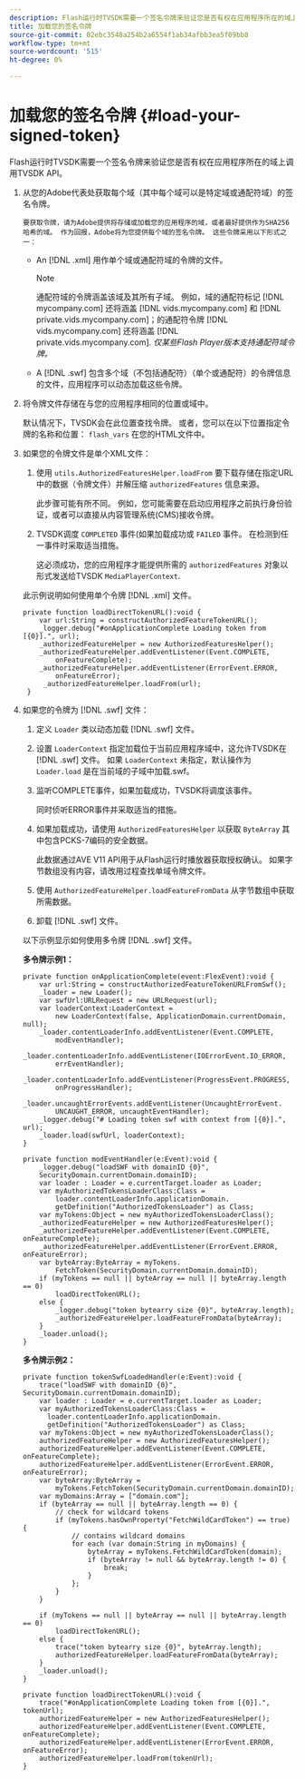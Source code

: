 ```yaml
---
description: Flash运行时TVSDK需要一个签名令牌来验证您是否有权在应用程序所在的域上调用TVSDK API。
title: 加载您的签名令牌
source-git-commit: 02ebc3548a254b2a6554f1ab34afbb3ea5f09bb8
workflow-type: tm+mt
source-wordcount: '515'
ht-degree: 0%

---
```


# 加载您的签名令牌 {#load-your-signed-token}

Flash运行时TVSDK需要一个签名令牌来验证您是否有权在应用程序所在的域上调用TVSDK API。

1. 从您的Adobe代表处获取每个域（其中每个域可以是特定域或通配符域）的签名令牌。

       要获取令牌，请为Adobe提供将存储或加载您的应用程序的域，或者最好提供作为SHA256哈希的域。 作为回报，Adobe将为您提供每个域的签名令牌。 这些令牌采用以下形式之一：
   
   * An [!DNL .xml] 用作单个域或通配符域的令牌的文件。

     >[!NOTE]
     >
     >通配符域的令牌涵盖该域及其所有子域。 例如，域的通配符标记 [!DNL mycompany.com] 还将涵盖 [!DNL vids.mycompany.com] 和 [!DNL private.vids.mycompany.com]；的通配符令牌 [!DNL vids.mycompany.com] 还将涵盖 [!DNL private.vids.mycompany.com]. *仅某些Flash Player版本支持通配符域令牌。*

   * A [!DNL .swf] 包含多个域（不包括通配符）（单个或通配符）的令牌信息的文件，应用程序可以动态加载这些令牌。

1. 将令牌文件存储在与您的应用程序相同的位置或域中。

   默认情况下，TVSDK会在此位置查找令牌。 或者，您可以在以下位置指定令牌的名称和位置： `flash_vars` 在您的HTML文件中。
1. 如果您的令牌文件是单个XML文件：
   1. 使用 `utils.AuthorizedFeaturesHelper.loadFrom` 要下载存储在指定URL中的数据（令牌文件）并解压缩 `authorizedFeatures` 信息来源。

      此步骤可能有所不同。 例如，您可能需要在启动应用程序之前执行身份验证，或者可以直接从内容管理系统(CMS)接收令牌。

   1. TVSDK调度 `COMPLETED` 事件(如果加载成功或 `FAILED` 事件。 在检测到任一事件时采取适当措施。

      这必须成功，您的应用程序才能提供所需的 `authorizedFeatures` 对象以形式发送给TVSDK `MediaPlayerContext`.

   此示例说明如何使用单个令牌 [!DNL .xml] 文件。

   ```
   private function loadDirectTokenURL():void { 
       var url:String = constructAuthorizedFeatureTokenURL(); 
       _logger.debug("#onApplicationComplete Loading token from [{0}].", url); 
       _authorizedFeatureHelper = new AuthorizedFeaturesHelper(); 
       _authorizedFeatureHelper.addEventListener(Event.COMPLETE,  
           onFeatureComplete); 
       _authorizedFeatureHelper.addEventListener(ErrorEvent.ERROR,  
           onFeatureError); 
        _authorizedFeatureHelper.loadFrom(url); 
    }
   ```

1. 如果您的令牌为 [!DNL .swf] 文件：
   1. 定义 `Loader` 类以动态加载 [!DNL .swf] 文件。
   1. 设置 `LoaderContext` 指定加载位于当前应用程序域中，这允许TVSDK在 [!DNL .swf] 文件。 如果 `LoaderContext` 未指定，默认操作为 `Loader.load` 是在当前域的子域中加载.swf。
   1. 监听COMPLETE事件，如果加载成功，TVSDK将调度该事件。

      同时侦听ERROR事件并采取适当的措施。
   1. 如果加载成功，请使用 `AuthorizedFeaturesHelper` 以获取 `ByteArray` 其中包含PCKS-7编码的安全数据。

      此数据通过AVE V11 API用于从Flash运行时播放器获取授权确认。 如果字节数组没有内容，请改用过程查找单域令牌文件。
   1. 使用 `AuthorizedFeatureHelper.loadFeatureFromData` 从字节数组中获取所需数据。
   1. 卸载 [!DNL .swf] 文件。

   以下示例显示如何使用多令牌 [!DNL .swf] 文件。

   **多令牌示例1：**

   ```
   private function onApplicationComplete(event:FlexEvent):void { 
       var url:String = constructAuthorizedFeatureTokenURLFromSwf();   
       _loader = new Loader(); 
       var swfUrl:URLRequest = new URLRequest(url); 
       var loaderContext:LoaderContext =  
           new LoaderContext(false, ApplicationDomain.currentDomain, null); 
       _loader.contentLoaderInfo.addEventListener(Event.COMPLETE,  
           modEventHandler); 
       _loader.contentLoaderInfo.addEventListener(IOErrorEvent.IO_ERROR,  
           errEventHandler); 
       _loader.contentLoaderInfo.addEventListener(ProgressEvent.PROGRESS,  
           onProgressHandler); 
       _loader.uncaughtErrorEvents.addEventListener(UncaughtErrorEvent. 
           UNCAUGHT_ERROR, uncaughtEventHandler); 
       _logger.debug("# Loading token swf with context from [{0}].", url); 
       _loader.load(swfUrl, loaderContext); 
   } 
   
   private function modEventHandler(e:Event):void { 
       _logger.debug("loadSWF with domainID {0}",  
       SecurityDomain.currentDomain.domainID); 
       var loader : Loader = e.currentTarget.loader as Loader; 
       var myAuthorizedTokensLoaderClass:Class =  
           loader.contentLoaderInfo.applicationDomain. 
           getDefinition("AuthorizedTokensLoader") as Class; 
       var myTokens:Object = new myAuthorizedTokensLoaderClass(); 
       _authorizedFeatureHelper = new AuthorizedFeaturesHelper(); 
       _authorizedFeatureHelper.addEventListener(Event.COMPLETE, onFeatureComplete); 
       _authorizedFeatureHelper.addEventListener(ErrorEvent.ERROR, onFeatureError); 
       var byteArray:ByteArray = myTokens. 
           FetchToken(SecurityDomain.currentDomain.domainID); 
       if (myTokens == null || byteArray == null || byteArray.length == 0) 
           loadDirectTokenURL(); 
       else { 
           _logger.debug("token bytearry size {0}", byteArray.length); 
           _authorizedFeatureHelper.loadFeatureFromData(byteArray); 
       } 
       _loader.unload(); 
   } 
   ```

   **多令牌示例2：**

   ```
   private function tokenSwfLoadedHandler(e:Event):void { 
       trace("loadSWF with domainID {0}", SecurityDomain.currentDomain.domainID); 
       var loader : Loader = e.currentTarget.loader as Loader; 
       var myAuthorizedTokensLoaderClass:Class =  
         loader.contentLoaderInfo.applicationDomain. 
         getDefinition("AuthorizedTokensLoader") as Class; 
       var myTokens:Object = new myAuthorizedTokensLoaderClass(); 
       authorizedFeatureHelper = new AuthorizedFeaturesHelper(); 
       authorizedFeatureHelper.addEventListener(Event.COMPLETE, onFeatureComplete); 
       authorizedFeatureHelper.addEventListener(ErrorEvent.ERROR, onFeatureError); 
       var byteArray:ByteArray =  
           myTokens.FetchToken(SecurityDomain.currentDomain.domainID); 
       var myDomains:Array = ["domain.com"]; 
       if (byteArray == null || byteArray.length == 0) { 
           // check for wildcard tokens 
           if (myTokens.hasOwnProperty("FetchWildCardToken") == true) { 
               // contains wildcard domains 
               for each (var domain:String in myDomains) { 
                   byteArray = myTokens.FetchWildCardToken(domain); 
                   if (byteArray != null && byteArray.length != 0) { 
                       break; 
                   } 
               }; 
           } 
       } 
   
       if (myTokens == null || byteArray == null || byteArray.length == 0) 
           loadDirectTokenURL(); 
       else { 
           trace("token bytearry size {0}", byteArray.length); 
           authorizedFeatureHelper.loadFeatureFromData(byteArray); 
       } 
       _loader.unload(); 
   } 
   
   private function loadDirectTokenURL():void { 
       trace("#onApplicationComplete Loading token from [{0}].", tokenUrl); 
       authorizedFeatureHelper = new AuthorizedFeaturesHelper(); 
       authorizedFeatureHelper.addEventListener(Event.COMPLETE, onFeatureComplete); 
       authorizedFeatureHelper.addEventListener(ErrorEvent.ERROR, onFeatureError); 
       authorizedFeatureHelper.loadFrom(tokenUrl); 
   }
   ```
